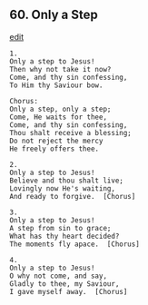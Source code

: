 
## 60.  Only a Step
[edit](https://docs.google.com/document/d/1_sLq3_4QwgvW2NUZvNoLmHgDV9LKzF2D/edit?mode=html)



    1.
    Only a step to Jesus!
    Then why not take it now?
    Come, and thy sin confessing,
    To Him thy Saviour bow.

    Chorus:
    Only a step, only a step;
    Come, He waits for thee,
    Come, and thy sin confessing,
    Thou shalt receive a blessing;
    Do not reject the mercy
    He freely offers thee.

    2.
    Only a step to Jesus!
    Believe and thou shalt live;
    Lovingly now He's waiting,
    And ready to forgive.  [Chorus]

    3.
    Only a step to Jesus!
    A step from sin to grace;
    What has thy heart decided?
    The moments fly apace.  [Chorus]

    4.
    Only a step to Jesus!
    O why not come, and say,
    Gladly to thee, my Saviour,
    I gave myself away.  [Chorus]
